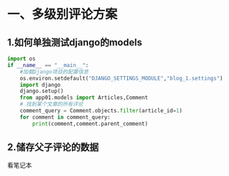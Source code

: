 # 一、多级别评论方案

## 1.如何单独测试django的models

```python
import os
if __name__ == "__main__":
    #加载Django项目的配置信息
    os.environ.setdefault("DJANGO_SETTINGS_MODULE","blog_1.settings")
    import django
    django.setup()
    from app01.models import Articles,Comment
    # 找到某个文章的所有评论
    comment_query = Comment.objects.filter(article_id=1)
    for comment in comment_query:
        print(comment,comment.parent_comment)
```



## 2.储存父子评论的数据

看笔记本

```python

```

